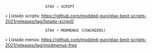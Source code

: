                       GTAV ⚡ SCRIPT 
💀 Listado scripts: https://github.com/modded-gun/gtav-best-scripts-2021/releases/tag/listado-script0

                      GTAV ⚡ MODMENUS (CRACKEDOS)
💀 Listado menús: https://github.com/modded-gun/gtav-best-scripts-2021/releases/tag/modmenus-free
